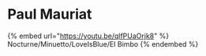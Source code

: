 # Paul Mauriat

{% embed url="https://youtu.be/qlfPUaOrjk8" %}
Nocturne/Minuetto/LoveIsBlue/EI Bimbo
{% endembed %}
